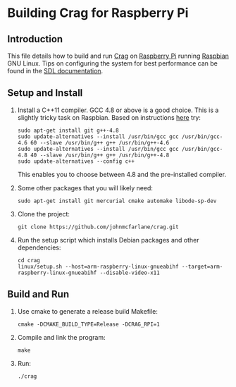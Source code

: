 # Building Crag for Raspberry Pi

## Introduction

This file details how to build and run [Crag](https://github.com/johnmcfarlane/crag) on [Raspberry Pi](http://www.raspberrypi.org/) running [Raspbian](http://www.raspbian.org/) GNU Linux. Tips on configuring the system for best performance can be found in the [SDL documentation](https://hg.libsdl.org/SDL/file/tip/docs/README-raspberrypi.md).

## Setup and Install

1. Install a C++11 compiler. GCC 4.8 or above is a good choice. This is a slightly tricky task on Raspbian. Based on instructions [here](http://www.raspberrypi.org/forums/viewtopic.php?f=33&t=22938) try:

   ```
   sudo apt-get install git g++-4.8
   sudo update-alternatives --install /usr/bin/gcc gcc /usr/bin/gcc-4.6 60 --slave /usr/bin/g++ g++ /usr/bin/g++-4.6
   sudo update-alternatives --install /usr/bin/gcc gcc /usr/bin/gcc-4.8 40 --slave /usr/bin/g++ g++ /usr/bin/g++-4.8
   sudo update-alternatives --config c++
   ```

   This enables you to choose between 4.8 and the pre-installed compiler.

2. Some other packages that you will likely need:

   `sudo apt-get install git mercurial cmake automake libode-sp-dev`

3. Clone the project:

   `git clone https://github.com/johnmcfarlane/crag.git`

4. Run the setup script which installs Debian packages and other dependencies:

   ```
   cd crag
   linux/setup.sh --host=arm-raspberry-linux-gnueabihf --target=arm-raspberry-linux-gnueabihf --disable-video-x11
   ```

## Build and Run

1. Use cmake to generate a release build Makefile:

   `cmake -DCMAKE_BUILD_TYPE=Release -DCRAG_RPI=1`

2. Compile and link the program:

   `make`

3. Run:

   `./crag`

